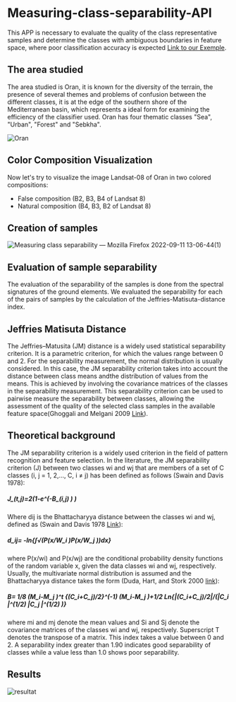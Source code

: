 # Measuring-class-separability-API
This APP is necessary to evaluate the quality of the class representative samples and determine the classes with ambiguous boundaries in feature space, where poor classification accuracy is expected [Link to our Exemple](https://ibtissem.users.earthengine.app/view/measuring-class-separability).

## The area studied
The area studied is Oran, it is known for the diversity of the terrain, the presence of several themes and problems of confusion between the different classes, it is at the edge of the southern shore of the Mediterranean basin, which represents a ideal form for examining the efficiency of the classifier used.
Oran has four thematic classes "Sea", "Urban", "Forest" and "Sebkha".

![Oran](https://user-images.githubusercontent.com/101288856/189245480-8d5c25d6-2189-46a9-ab54-c2a5e6ec0713.png)

## Color Composition Visualization
Now let's try to visualize the image Landsat-08 of Oran in two colored compositions:
- False composition (B2, B3, B4 of Landsat 8)
- Natural composition (B4, B3, B2 of Landsat 8)

## Creation of samples
![Measuring class separability — Mozilla Firefox 2022-09-11 13-06-44(1)](https://user-images.githubusercontent.com/101288856/189526941-cde8e837-5972-4408-a45d-23c6fbc3b929.gif)

## Evaluation of sample separability
The evaluation of the separability of the samples is done from the spectral signatures of the ground elements. We evaluated the separability for each of the pairs of samples by the calculation of the Jeffries-Matisuta-distance index.

## Jeffries Matisuta Distance
The Jeffries–Matusita (JM) distance is a widely used statistical separability criterion. It is a parametric criterion, for which the values range between 0 and 2. For the separability measurement, the normal distribution is usually considered. In this case, the JM separability criterion takes into account the distance between class means andthe distribution of values from the means. This is achieved by involving the covariance matrices of the classes in the separability measurement. This separability criterion can be used to pairwise measure the separability between classes, allowing the assessment of the quality of the selected class samples in the available feature space(Ghoggali and Melgani 2009 [Link](https://ieeexplore.ieee.org/document/4806102)).

## Theoretical background
The JM separability criterion is a widely used criterion in the field of pattern recognition and feature selection. In the literature, the JM separability criterion (J) between two classes wi and wj that are members of a set of C classes (i, j = 1, 2,…, C, i ≠ j) has been defined as follows (Swain and Davis 1978):
##### J_(t,j)=2(1-e^(-B_(i,j) ) )     

Where dij is the Bhattacharyya distance between the classes wi and wj, defined as (Swain and Davis 1978 [Link](https://www.sciencedirect.com/science/article/abs/pii/S0167865514000166?via%3Dihub)):
##### d_ij= -ln⁡{∫√(P(x/W_i )P(x/W_j ))dx}

where P(x/wi) and P(x/wj) are the conditional probability density functions of the random variable x, given the data classes wi and wj, respectively. Usually, the multivariate normal distribution is assumed and the Bhattacharyya distance takes the form (Duda, Hart, and Stork 2000 [link](https://www.amazon.fr/Pattern-Classification-2e-RO-Duda/dp/0471056693)):
##### B=  1/8 (M_i-M_j )^t {(C_i+C_j)/2}^(-1) (M_i-M_j )+1/2 Ln{|(C_i+C_j)/2|/(|C_i |^(1/2) |C_j |^(1/2) )} 

where mi and mj denote the mean values and Si and Sj denote the covariance matrices of the classes wi and wj, respectively. Superscript T denotes the transpose of a matrix. This index takes a value between 0 and 2. A separability index greater than 1.90 indicates good separability of classes while a value less than 1.0 shows poor separability.

## Results
![resultat](https://user-images.githubusercontent.com/101288856/190252197-8d894153-13b9-4fac-9be5-c81961407499.gif)
